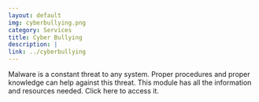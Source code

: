 ```yaml
---
layout: default
img: cyberbullying.png
category: Services
title: Cyber Bullying
description: |
link: ../cyberbullying
---
```

Malware is a constant threat to any system. Proper procedures and proper knowledge can help against this threat. This module has all the information and resources needed. Click here to access it.  
